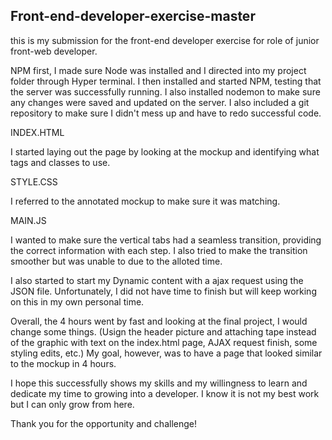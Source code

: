 ## Front-end-developer-exercise-master 

this is my submission for the front-end developer exercise for role of junior front-web developer.

NPM 
first, I made sure Node was installed and I directed into my project folder through Hyper terminal. I then installed and started NPM, testing that the server was successfully running. I also installed nodemon to make sure any changes were saved and updated on the server. I also included a git repository to make sure I didn't mess up and have to redo successful code. 

INDEX.HTML

I started laying out the page by looking at the mockup and identifying what tags and classes to use.

STYLE.CSS

I referred to the annotated mockup to make sure it was matching. 

MAIN.JS

I wanted to make sure the vertical tabs had a seamless transition, providing the correct information with each step. I also tried to make the transition smoother but was unable to due to the alloted time. 

I also started to start my Dynamic content with a ajax request using the JSON file. Unfortunately, I did not have time to finish but will keep working on this in my own personal time. 

Overall, the 4 hours went by fast and looking at the final project, I would change some things. (Usign the header picture and attaching tape instead of the graphic with text on the index.html page, AJAX request finish, some styling edits, etc.) My goal, however, was to have a page that looked similar to the mockup in 4 hours. 

I hope this successfully shows my skills and my willingness to learn and dedicate my time to growing into a developer. I know it is not my best work but I can only grow from here. 


Thank you for the opportunity and challenge! 